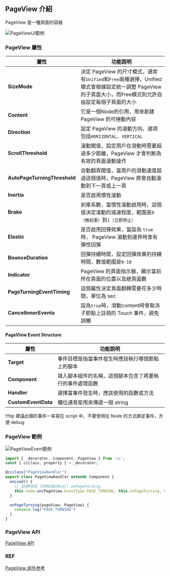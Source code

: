 ## **PageView 介紹**

PageView 是一種頁面的容器

![PageViewUI範例](/webgame-engine/assets/cocos/common/PageView/PageViewUIExample.PNG)

### **PageView 屬性**

| 屬性   | 功能說明 |
| ------------------- | ------------------------------ |
|**SizeMode**| 決定 PageView 的尺寸模式，通常有`Unified`和`Free`兩種選擇，Unified模式會根據設定統一調整 PageView 的子頁面大小，而Free模式則允許自由設定每個子頁面的大小 |
|**Content**| 它是一個Node的引用，用來創建 PageView 的可捲動內容 |
|**Direction**| 設定 PageView 的滾動方向，選項包括`HORIZONTAL`、`VERTICAL` |
|**ScrollThreshold**| 滾動閾值，設定用戶在滑動時需要超過多少距離，PageView 才會判斷為有效的頁面滾動操作 |
|**AutoPageTurningThreshold**| 自動翻頁閾值，當用戶的滑動速度超過這個值時，PageView 將會自動滾動到下一頁或上一頁 |
|**Inertia**| 是否啟用慣性滾動 |
|**Brake**| 剎車系數，當慣性滾動啟用時，這個值決定滾動的減速程度，範圍是`0（無剎車）`到`1（立即停止）` |
|**Elastic**| 是否啟用回彈效果，當設為 `true` 時， PageView 滾動到邊界時會有彈性回彈 |
|**BounceDuration**| 回彈持續時間，設定回彈效果的持續時間，數值範圍是`0-10` |
|**Indicator**| PageView 的頁面指示器，顯示當前所在頁面的位置以及總頁面數 |
|**PageTurningEventTiming**| 這個屬性決定頁面翻轉需要花多少時間，單位為 sec |
|**CancelInnerEvents**| 設為`true`時，滑動content時會取消子節點上註冊的 Touch 事件，避免誤觸 |

#### **PageView Event Structure**

| 屬性   | 功能說明 |
| ------------------- | ------------------------------ |
|**Target**| 事件目標是指當事件發生時應該執行哪個節點上的腳本 |
|**Component**| 填入腳本組件的名稱，這個腳本包含了將要執行的事件處理函數 |
|**Handler**| 選擇當事件發生時，應該使用的函數或方法 |
|**CustomEventData**| 欄位通常是用來傳遞一個 string |

!!!tip
    建議此類的事件一率寫在 script 中，不要使用拉 Node 的方式綁定事件，方便 debug
    
### **PageView 範例**

![PageViewEvent範例](/webgame-engine/assets/cocos/common/PageView/PageViewEventExample.PNG)

```ts
import { _decorator, Component, PageView } from 'cc';
const { ccclass, property } = _decorator;

@ccclass("PageViewHandler")
export class PageViewHandler extends Component {
  onLoad() {
    // 註冊PAGE_TURNING時call onPageTurning
    this.node.on(PageView.EventType.PAGE_TURNING, this.onPageTurning, this);
  }

  onPageTurning(pageView: PageView) {
    console.log("PAGE_TURNING")
  }
}
```

### **PageView API**

[PageView API](https://docs.cocos.com/creator/3.6/api/zh/class/PageView)

### REF

[PageView 组件参考](https://docs.cocos.com/creator/3.6/manual/zh/ui-system/components/editor/pageview.html?h=page)